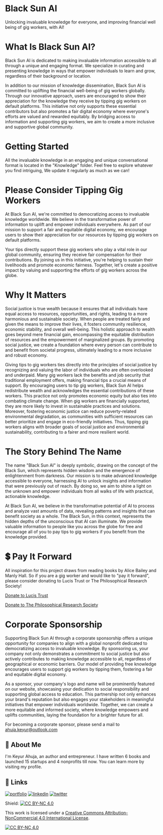 # Black Sun AI
Unlocking invaluable knowledge for everyone, and improving financial well being of gig workers, with AI!

# What Is Black Sun AI?
Black Sun AI is dedicated to making invaluable information accessible to all through a unique and engaging format. We specialize in curating and presenting knowledge in ways that empower individuals to learn and grow, regardless of their background or location.

In addition to our mission of knowledge dissemination, Black Sun AI is committed to uplifting the financial well-being of gig workers globally. Through our innovative approach, users are encouraged to show their appreciation for the knowledge they receive by tipping gig workers on default platforms. This initiative not only supports these essential contributors but also promotes a fair digital economy where everyone's efforts are valued and rewarded equitably. By bridging access to information and supporting gig workers, we aim to create a more inclusive and supportive global community.

# Getting Started
All the invaluable knowledge in an engaging and unique conversational format is located in the "Knowledge" folder. Feel free to explore whatever you find intriguing, We update it regularly as much as we can! 

# Please Consider Tipping Gig Workers
At Black Sun AI, we're committed to democratizing access to invaluable knowledge worldwide. We believe in the transformative power of information to uplift and empower individuals everywhere. As part of our mission to support a fair and equitable digital economy, we encourage users to show their appreciation for our resources by tipping gig workers on default platforms.

Your tips directly support these gig workers who play a vital role in our global community, ensuring they receive fair compensation for their contributions. By joining us in this initiative, you're helping to sustain their livelihoods and promote economic fairness. Together, let's create a positive impact by valuing and supporting the efforts of gig workers across the globe.

# Why It Matters
Social justice is true wealth because it ensures that all individuals have equal access to resources, opportunities, and rights, leading to a more harmonious and sustainable society. When people are treated fairly and given the means to improve their lives, it fosters community resilience, economic stability, and overall well-being. This holistic approach to wealth goes beyond mere financial gain, encompassing the equitable distribution of resources and the empowerment of marginalized groups. By promoting social justice, we create a foundation where every person can contribute to and benefit from societal progress, ultimately leading to a more inclusive and robust economy.

Giving tips to gig workers ties directly into the principles of social justice by recognizing and valuing the labor of individuals who are often overlooked and underpaid. Many gig workers lack the benefits and job security that traditional employment offers, making financial tips a crucial means of support. By encouraging users to tip gig workers, Black Sun AI helps redistribute wealth and acknowledges the essential contributions of these workers. This practice not only promotes economic equity but also ties into combating climate change. When gig workers are financially supported, they are more likely to invest in sustainable practices and solutions. Moreover, fostering economic justice can reduce poverty-related environmental degradation, as communities with sufficient resources can better prioritize and engage in eco-friendly initiatives. Thus, tipping gig workers aligns with broader goals of social justice and environmental sustainability, contributing to a fairer and more resilient world.

# The Story Behind The Name
The name "Black Sun AI" is deeply symbolic, drawing on the concept of the Black Sun, which represents hidden wisdom and the emergence of enlightenment from darkness. Our mission is to make advanced knowledge accessible to everyone, harnessing AI to unlock insights and information that were previously out of reach. By doing so, we aim to shine a light on the unknown and empower individuals from all walks of life with practical, actionable knowledge.

At Black Sun AI, we believe in the transformative potential of AI to process and analyze vast amounts of data, revealing patterns and insights that can benefit society as a whole. The Black Sun, in this context, represents the hidden depths of the unconscious that AI can illuminate. We provide valuable information to people like you across the globe for free and encourage all of you to pay tips to gig workers if you benefit from the knowledge provided.

# 💲 Pay It Forward
All inspiration for this project draws from reading books by Alice Bailey and Manly Hall. So if you are a gig worker and would like to "pay it forward", please consider donating to Lucis Trust or The Philosophical Research Society!

[Donate to Lucis Trust](https://www.lucistrust.org/donate/USD)

[Donate to The Philosophical Research Society](https://givebutter.com/Ac3U1D)

# Corporate Sponsorship

Supporting Black Sun AI through a corporate sponsorship offers a unique opportunity for companies to align with a global nonprofit dedicated to democratizing access to invaluable knowledge. By sponsoring us, your company not only demonstrates a commitment to social justice but also actively contributes to making knowledge accessible to all, regardless of geographical or economic barriers. Our model of providing free knowledge encourages users to support gig workers by tipping them, fostering a fair and equitable digital economy.

As a sponsor, your company's logo and name will be prominently featured on our website, showcasing your dedication to social responsibility and supporting global access to education. This partnership not only enhances your brand's reputation but also engages your stakeholders in meaningful initiatives that empower individuals worldwide. Together, we can create a more equitable and informed society, where knowledge empowers and uplifts communities, laying the foundation for a brighter future for all.

For becoming a corporate sponsor, please send a mail to ahuja.keyur@outlook.com

## 🚀 About Me
I'm Keyur Ahuja, an author and entrepreneur. I have written 6 books and launched 15 startups and 4 nonprofits till now. You can learn more by visiting my profile.


## 🔗 Links
[![portfolio](https://img.shields.io/badge/my_portfolio-000?style=for-the-badge&logo=ko-fi&logoColor=white)](https://keyurahuja.com/)
[![linkedin](https://img.shields.io/badge/linkedin-0A66C2?style=for-the-badge&logo=linkedin&logoColor=white)](https://www.linkedin.com/in/keyur-ahuja/)
[![twitter](https://img.shields.io/badge/twitter-1DA1F2?style=for-the-badge&logo=twitter&logoColor=white)](https://twitter.com/KeyurAhuja)

Shield: [![CC BY-NC 4.0][cc-by-nc-shield]][cc-by-nc]

This work is licensed under a
[Creative Commons Attribution-NonCommercial 4.0 International License][cc-by-nc].

[![CC BY-NC 4.0][cc-by-nc-image]][cc-by-nc]

[cc-by-nc]: https://creativecommons.org/licenses/by-nc/4.0/
[cc-by-nc-image]: https://licensebuttons.net/l/by-nc/4.0/88x31.png
[cc-by-nc-shield]: https://img.shields.io/badge/License-CC%20BY--NC%204.0-lightgrey.svg
